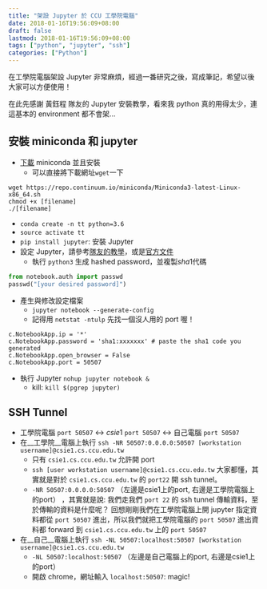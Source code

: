```yaml
---
title: "架設 Jupyter 於 CCU 工學院電腦"
date: 2018-01-16T19:56:09+08:00
draft: false
lastmod: 2018-01-16T19:56:09+08:00
tags: ["python", "jupyter", "ssh"]
categories: ["Python"]
---
```


在工學院電腦架設 Jupyter 非常麻煩，經過一番研究之後，寫成筆記，希望以後大家可以方便使用！

在此先感謝 黃鈺程 隊友的 Jupyter 安裝教學，看來我 python 真的用得太少，連這基本的 environment 都不會架...

## 安裝 miniconda 和 jupyter

* [下載](https://conda.io/miniconda.html) miniconda 並且安裝
    * 可以直接將下載網址`wget`一下

```
wget https://repo.continuum.io/miniconda/Miniconda3-latest-Linux-x86_64.sh
chmod +x [filename]
./[filename]
```

* `conda create -n tt python=3.6`
* `source activate tt`
* `pip install jupyter`: 安裝 Jupyter 
* 設定 Jupyter，請參考[隊友的教學](https://amoshyc.github.io/blog/zai-yuan-duan-de-yun-suan-dian-nao-jia-she-jupyter.html#start-jupyter)，或是[官方文件](http://jupyter-notebook.readthedocs.io/en/latest/public_server.html)
    * 執行 `python3` 生成 hashed password，並複製$sha1$代碼

```python
from notebook.auth import passwd
passwd("[your desired password]")
```

* 產生與修改設定檔案
    * `jupyter notebook --generate-config`
    * 記得用 `netstat -ntulp` 先找一個沒人用的 port 喔！

```
c.NotebookApp.ip = '*'
c.NotebookApp.password = 'sha1:xxxxxxx' # paste the sha1 code you generated
c.NotebookApp.open_browser = False
c.NotebookApp.port = 50507
```

* 執行 Jupyter `nohup jupyter notebook &`
    * kill: `kill $(pgrep jupyter)`

## SSH Tunnel

* 工學院電腦 `port 50507` $\leftrightarrow$ $csie1$ `port 50507` $\leftrightarrow$ 自己電腦 `port 50507`
* 在__工學院__電腦上執行 `ssh -NR 50507:0.0.0.0:50507 [workstation username]@csie1.cs.ccu.edu.tw`
    * 只有 `csie1.cs.ccu.edu.tw` 允許開 port
    * `ssh [user workstation username]@csie1.cs.ccu.edu.tw` 大家都懂，其實就是對於 `csie1.cs.ccu.edu.tw` 的 `port22` 開 ssh tunnel。
    * `-NR 50507:0.0.0.0:50507` （左邊是csie1上的port, 右邊是工學院電腦上的port） ，其實就是說: 我們走我們 `port 22` 的 ssh tunnel 傳輸資料，至於傳輸的資料是什麼呢？ 回想剛剛我們在工學院電腦上開 jupyter 指定資料都從 `port 50507` 進出，所以我們就把工學院電腦的 `port 50507` 進出資料都 forward 到 `csie1.cs.ccu.edu.tw` 上的 `port 50507`
* 在__自己__電腦上執行 `ssh -NL 50507:localhost:50507 [workstation username]@csie1.cs.ccu.edu.tw`
    * `-NL 50507:localhost:50507` （左邊是自己電腦上的port, 右邊是csie1上的port）
    * 開啟 chrome，網址輸入 `localhost:50507`: magic!
